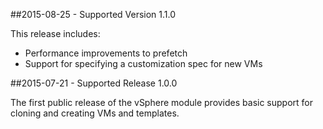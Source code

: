 ##2015-08-25 - Supported Version 1.1.0

This release includes:

* Performance improvements to prefetch
* Support for specifying a customization spec for new VMs

##2015-07-21 - Supported Release 1.0.0

The first public release of the vSphere module provides basic support for
cloning and creating VMs and templates.

